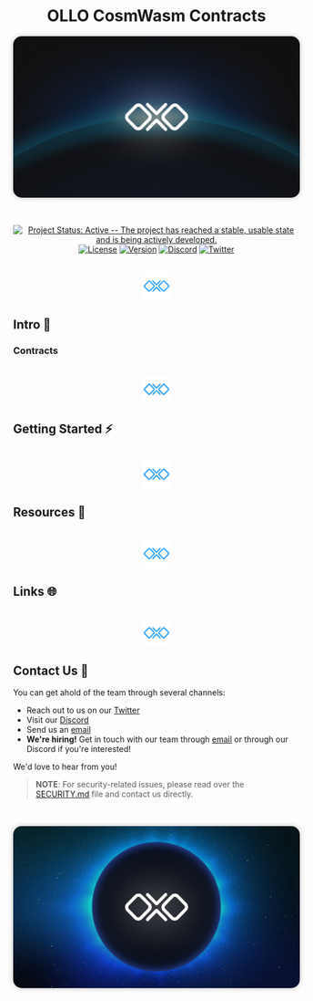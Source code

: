 <!--
parent:
  order: false
-->

<h1 align="center">OLLO CosmWasm Contracts</h1>

<p align="center">
<img src="assets/olloeclipse.jpg" style="border-radius: 15px; box-shadow: 0px 0px 10px rgba(0,0,0,0.25);"/>
</p>

<br/>

<div align="center">

[![Project Status: Active -- The project has reached a stable, usable
state and is being actively
developed.](https://img.shields.io/badge/repo%20status-Active-green.svg?style=flat-square)](https://www.repostatus.org/#active)
[![License](https://img.shields.io/github/license/ollo-station/ollo.svg?style=flat-square)](https://github.com/OLLO-Station/ollo)
[![Version](https://img.shields.io/github/tag/OllO-Station/ollo.svg?style=flat-square)](https://github.com/OllO-Station/ollo/releases/latest)
[![Discord](https://badgen.net/badge/icon/discord?icon=discord&label)](https://discord.gg/euGcGgdq7M)
[![Twitter](https://img.shields.io/twitter/follow/ollostation.svg?label=@OLLOStation)](https://twitter.com/intent/follow?screen_name=OLLOStation)

</div>
<br/>
<div align="center">
<img src="./assets/logolblue.png" height="50" align="center"/>
</div>

## Intro 🤝

### Contracts

<br/>
<div align="center">
<img src="./assets/logolblue.png" height="50" align="center"/>
</div>

## Getting Started ⚡

<br/>

<div align="center">
<img src="./assets/logolblue.png" height="50" align="center"/>
</div>

## Resources 👥


<br/>
<div align="center">
<img src="./assets/logolblue.png" height="50" align="center"/>
</div>


## Links 🌐


<br/>

<div align="center">
<img src="./assets/logolblue.png" height="50" align="center"/>
</div>

## Contact Us 💬

You can get ahold of the team through several channels:

- Reach out to us on our [Twitter](https://twitter.com/ollostation)
- Visit our [Discord](https://discord.gg/euGcGgdq7M)
- Send us an [email](hi@station8.zone)
- **We're hiring!** Get in touch with our team through [email](jobs@station8.zone) or through our Discord if you're interested!

We'd love to hear from you!

> **NOTE**: For security-related issues, please read over the [SECURITY.md](https://github.com/ollo-station/ollo/tree/master/SECURITY.md) file and contact us directly.

<br/>
<br/>

<img src="assets/blueplanet.jpg" style="border-radius: 15px; box-shadow: 0px 0px 10px rgba(0,0,0,0.25);"/>
